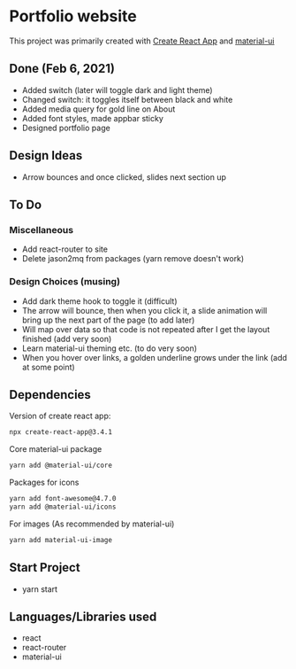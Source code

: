 # Portfolio website

This project was primarily created with [Create React App](https://github.com/facebook/create-react-app) and [material-ui](https://material-ui.com/)

## Done (Feb 6, 2021)

- Added switch (later will toggle dark and light theme)
- Changed switch: it toggles itself between black and white
- Added media query for gold line on About
- Added font styles, made appbar sticky
- Designed portfolio page

## Design Ideas

- Arrow bounces and once clicked, slides next section up

## To Do

### Miscellaneous

- Add react-router to site
- Delete jason2mq from packages (yarn remove doesn't work)

### Design Choices (musing)

- Add dark theme hook to toggle it (difficult)
- The arrow will bounce, then when you click it, a slide animation will bring up the next part of the page (to add later)
- Will map over data so that code is not repeated after I get the layout finished (add very soon)
- Learn material-ui theming etc. (to do very soon)
- When you hover over links, a golden underline grows under the link (add at some point)

## Dependencies

Version of create react app:

```bash
npx create-react-app@3.4.1
```

Core material-ui package

```bash
yarn add @material-ui/core
```

Packages for icons

```bash
yarn add font-awesome@4.7.0
yarn add @material-ui/icons
```

For images (As recommended by material-ui)

```bash
yarn add material-ui-image
```

## Start Project

- yarn start

## Languages/Libraries used

- react
- react-router
- material-ui
